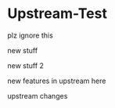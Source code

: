 # Upstream-Test
plz ignore this

new stuff

new stuff 2

new features in upstream here

upstream changes
